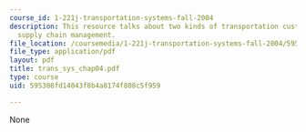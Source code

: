 ```yaml
---
course_id: 1-221j-transportation-systems-fall-2004
description: This resource talks about two kinds of transportation customers, and
  supply chain management.
file_location: /coursemedia/1-221j-transportation-systems-fall-2004/595308fd14043f8b4a8174f808c5f959_trans_sys_chap04.pdf
file_type: application/pdf
layout: pdf
title: trans_sys_chap04.pdf
type: course
uid: 595308fd14043f8b4a8174f808c5f959

---
```

None